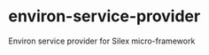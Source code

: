 environ-service-provider
========================

Environ service provider for Silex micro-framework
